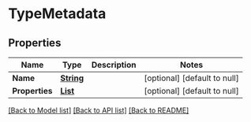 # TypeMetadata
## Properties

Name | Type | Description | Notes
------------ | ------------- | ------------- | -------------
**Name** | [**String**](string.md) |  | [optional] [default to null]
**Properties** | [**List**](PropertyMetadata.md) |  | [optional] [default to null]

[[Back to Model list]](../README.md#documentation-for-models) [[Back to API list]](../README.md#documentation-for-api-endpoints) [[Back to README]](../README.md)

